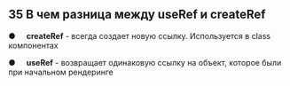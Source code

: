 ## 35 В чем разница между useRef и createRef

●     **createRef**​ - всегда создает новую ссылку. Используется в class компонентах

●     **useRef**​ - возвращает одинаковую ссылку на объект, которое были при начальном рендеринге
